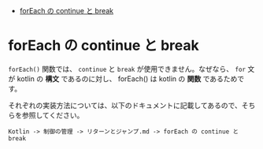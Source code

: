 - [forEach の continue と break](#foreach-の-continue-と-break)


# forEach の continue と break

`forEach()` 関数では、 `continue` と `break` が使用できません。なぜなら、 `for` 文が kotlin の **構文** であるのに対し、 forEach() は kotlin  の **関数** であるためです。

それぞれの実装方法については、以下のドキュメントに記載してあるので、そちらを参照してください。

`Kotlin -> 制御の管理 -> リターンとジャンプ.md -> forEach の continue と break` 




